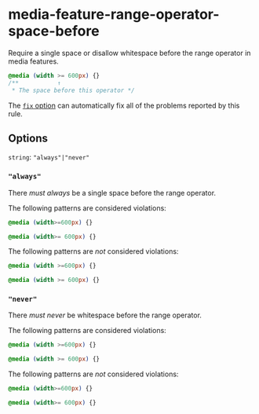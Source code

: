 # media-feature-range-operator-space-before

Require a single space or disallow whitespace before the range operator in media features.

<!-- prettier-ignore -->
```css
@media (width >= 600px) {}
/**           ↑
 * The space before this operator */
```

The [`fix` option](../../../docs/user-guide/usage/options.md#fix) can automatically fix all of the problems reported by this rule.

## Options

`string`: `"always"|"never"`

### `"always"`

There _must always_ be a single space before the range operator.

The following patterns are considered violations:

<!-- prettier-ignore -->
```css
@media (width>=600px) {}
```

<!-- prettier-ignore -->
```css
@media (width>= 600px) {}
```

The following patterns are _not_ considered violations:

<!-- prettier-ignore -->
```css
@media (width >=600px) {}
```

<!-- prettier-ignore -->
```css
@media (width >= 600px) {}
```

### `"never"`

There _must never_ be whitespace before the range operator.

The following patterns are considered violations:

<!-- prettier-ignore -->
```css
@media (width >=600px) {}
```

<!-- prettier-ignore -->
```css
@media (width >= 600px) {}
```

The following patterns are _not_ considered violations:

<!-- prettier-ignore -->
```css
@media (width>=600px) {}
```

<!-- prettier-ignore -->
```css
@media (width>= 600px) {}
```
